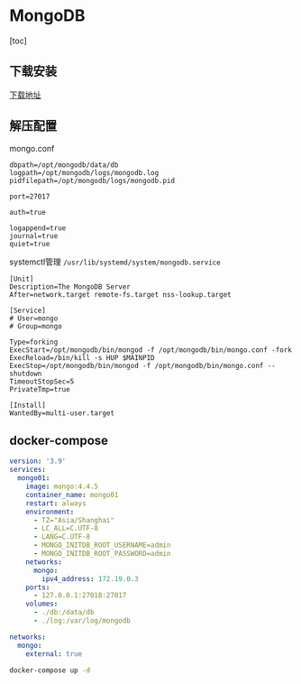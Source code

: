 # MongoDB

[toc]

## 下载安装

[下载地址](https://www.mongodb.com/download-center/community)

## 解压配置

mongo.conf

```text
dbpath=/opt/mongodb/data/db
logpath=/opt/mongodb/logs/mongodb.log
pidfilepath=/opt/mongodb/logs/mongodb.pid

port=27017

auth=true

logappend=true
journal=true
quiet=true
```

systemctl管理 `/usr/lib/systemd/system/mongodb.service`

```text
[Unit]
Description=The MongoDB Server
After=network.target remote-fs.target nss-lookup.target

[Service]
# User=mongo
# Group=mongo

Type=forking
ExecStart=/opt/mongodb/bin/mongod -f /opt/mongodb/bin/mongo.conf -fork
ExecReload=/bin/kill -s HUP $MAINPID
ExecStop=/opt/mongodb/bin/mongod -f /opt/mongodb/bin/mongo.conf --shutdown
TimeoutStopSec=5
PrivateTmp=true

[Install]
WantedBy=multi-user.target
```

## docker-compose

```yaml
version: '3.9'
services:
  mongo01:
    image: mongo:4.4.5
    container_name: mongo01
    restart: always
    environment:
      - TZ="Asia/Shanghai"
      - LC_ALL=C.UTF-8
      - LANG=C.UTF-8
      - MONGO_INITDB_ROOT_USERNAME=admin
      - MONGO_INITDB_ROOT_PASSWORD=admin
    networks:
      mongo:
        ipv4_address: 172.19.0.3
    ports:
      - 127.0.0.1:27018:27017
    volumes:
      - ./db:/data/db
      - ./log:/var/log/mongodb

networks:
  mongo:
    external: true
```

```bash
docker-compose up -d
```

